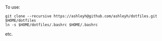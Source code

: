 To use:

    git clone --recursive https://ashleyh@github.com/ashleyh/dotfiles.git $HOME/dotfiles
    ln -s $HOME/dotfiles/.bashrc $HOME/.bashrc
    
etc.